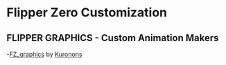 # Flipper Zero Customization
## FLIPPER GRAPHICS - Custom Animation Makers

-[FZ_graphics](https://github.com/Kuronons/FZ_graphics) by [Kuronons](https://github.com/Kuronons)

